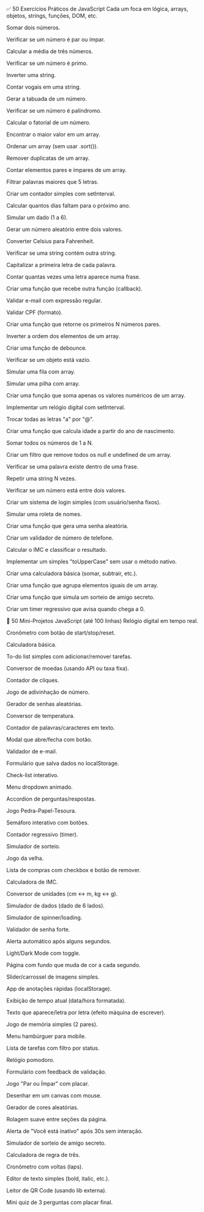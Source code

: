 ✅ 50 Exercícios Práticos de JavaScript
Cada um foca em lógica, arrays, objetos, strings, funções, DOM, etc.

Somar dois números.

Verificar se um número é par ou ímpar.

Calcular a média de três números.

Verificar se um número é primo.

Inverter uma string.

Contar vogais em uma string.

Gerar a tabuada de um número.

Verificar se um número é palíndromo.

Calcular o fatorial de um número.

Encontrar o maior valor em um array.

Ordenar um array (sem usar .sort()).

Remover duplicatas de um array.

Contar elementos pares e ímpares de um array.

Filtrar palavras maiores que 5 letras.

Criar um contador simples com setInterval.

Calcular quantos dias faltam para o próximo ano.

Simular um dado (1 a 6).

Gerar um número aleatório entre dois valores.

Converter Celsius para Fahrenheit.

Verificar se uma string contém outra string.

Capitalizar a primeira letra de cada palavra.

Contar quantas vezes uma letra aparece numa frase.

Criar uma função que recebe outra função (callback).

Validar e-mail com expressão regular.

Validar CPF (formato).

Criar uma função que retorne os primeiros N números pares.

Inverter a ordem dos elementos de um array.

Criar uma função de debounce.

Verificar se um objeto está vazio.

Simular uma fila com array.

Simular uma pilha com array.

Criar uma função que soma apenas os valores numéricos de um array.

Implementar um relógio digital com setInterval.

Trocar todas as letras "a" por "@".

Criar uma função que calcula idade a partir do ano de nascimento.

Somar todos os números de 1 a N.

Criar um filtro que remove todos os null e undefined de um array.

Verificar se uma palavra existe dentro de uma frase.

Repetir uma string N vezes.

Verificar se um número está entre dois valores.

Criar um sistema de login simples (com usuário/senha fixos).

Simular uma roleta de nomes.

Criar uma função que gera uma senha aleatória.

Criar um validador de número de telefone.

Calcular o IMC e classificar o resultado.

Implementar um simples "toUpperCase" sem usar o método nativo.

Criar uma calculadora básica (somar, subtrair, etc.).

Criar uma função que agrupa elementos iguais de um array.

Criar uma função que simula um sorteio de amigo secreto.

Criar um timer regressivo que avisa quando chega a 0.

🚀 50 Mini-Projetos JavaScript (até 100 linhas)
Relógio digital em tempo real.

Cronômetro com botão de start/stop/reset.

Calculadora básica.

To-do list simples com adicionar/remover tarefas.

Conversor de moedas (usando API ou taxa fixa).

Contador de cliques.

Jogo de adivinhação de número.

Gerador de senhas aleatórias.

Conversor de temperatura.

Contador de palavras/caracteres em texto.

Modal que abre/fecha com botão.

Validador de e-mail.

Formulário que salva dados no localStorage.

Check-list interativo.

Menu dropdown animado.

Accordion de perguntas/respostas.

Jogo Pedra-Papel-Tesoura.

Semáforo interativo com botões.

Contador regressivo (timer).

Simulador de sorteio.

Jogo da velha.

Lista de compras com checkbox e botão de remover.

Calculadora de IMC.

Conversor de unidades (cm ↔ m, kg ↔ g).

Simulador de dados (dado de 6 lados).

Simulador de spinner/loading.

Validador de senha forte.

Alerta automático após alguns segundos.

Light/Dark Mode com toggle.

Página com fundo que muda de cor a cada segundo.

Slider/carrossel de imagens simples.

App de anotações rápidas (localStorage).

Exibição de tempo atual (data/hora formatada).

Texto que aparece/letra por letra (efeito máquina de escrever).

Jogo de memória simples (2 pares).

Menu hambúrguer para mobile.

Lista de tarefas com filtro por status.

Relógio pomodoro.

Formulário com feedback de validação.

Jogo "Par ou Ímpar" com placar.

Desenhar em um canvas com mouse.

Gerador de cores aleatórias.

Rolagem suave entre seções da página.

Alerta de "Você está inativo" após 30s sem interação.

Simulador de sorteio de amigo secreto.

Calculadora de regra de três.

Cronômetro com voltas (laps).

Editor de texto simples (bold, italic, etc.).

Leitor de QR Code (usando lib externa).

Mini quiz de 3 perguntas com placar final.
